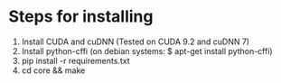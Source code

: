# Steps for installing

1. Install CUDA and cuDNN (Tested on CUDA 9.2 and cuDNN 7) 
2. Install python-cffi (on debian systems: $ apt-get install python-cffi)
3. pip install -r requirements.txt
4. cd core && make